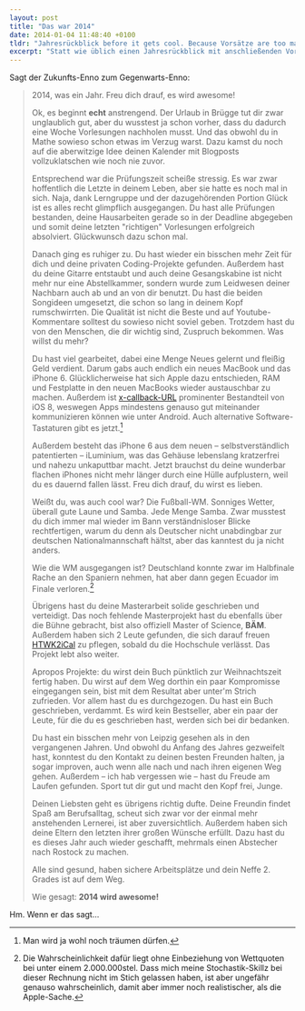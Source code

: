 ```yaml
---
layout: post
title: "Das war 2014"
date: 2014-01-04 11:48:40 +0100
tldr: "Jahresrückblick before it gets cool. Because Vorsätze are too mainstream."
excerpt: "Statt wie üblich einen Jahresrückblick mit anschließenden Vorsätzen niederzuschreiben, hab ich mir etwas anderes überlegt. Wenn im Jahr 2014 eine Zeitmaschine erfunden wird und ich am Ende des Jahres zu meinem jetzigen Ich zurückkehre, was würde ich sagen? Was würde ich hören wollen?"
---
```


Sagt der Zukunfts-Enno zum Gegenwarts-Enno: 

> 2014, was ein Jahr. Freu dich drauf, es wird awesome!
> 
> Ok, es beginnt **echt** anstrengend. Der Urlaub in Brügge tut dir zwar unglaublich gut, aber du wusstest ja schon vorher, dass du dadurch eine Woche Vorlesungen nachholen musst. Und das obwohl du in Mathe sowieso schon etwas im Verzug warst. Dazu kamst du noch auf die aberwitzige Idee deinen Kalender mit Blogposts vollzuklatschen wie noch nie zuvor.
> 
> Entsprechend war die Prüfungszeit scheiße stressig. Es war zwar hoffentlich die Letzte in deinem Leben, aber sie hatte es noch mal in sich. Naja, dank Lerngruppe und der dazugehörenden Portion Glück ist es alles recht glimpflich ausgegangen. Du hast alle Prüfungen bestanden, deine Hausarbeiten gerade so in der Deadline abgegeben und somit deine letzten "richtigen" Vorlesungen erfolgreich absolviert. Glückwunsch dazu schon mal.
> 
> Danach ging es ruhiger zu. Du hast wieder ein bisschen mehr Zeit für dich und deine privaten Coding-Projekte gefunden. Außerdem hast du deine Gitarre entstaubt und auch deine Gesangskabine ist nicht mehr nur eine Abstellkammer, sondern wurde zum Leidwesen deiner Nachbarn auch ab und an von dir benutzt. Du hast die beiden Songideen umgesetzt, die schon so lang in deinem Kopf rumschwirrten. Die Qualität ist nicht die Beste und auf Youtube-Kommentare solltest du sowieso nicht soviel geben. Trotzdem hast du von den Menschen, die dir wichtig sind, Zuspruch bekommen. Was willst du mehr?
> 
> Du hast viel gearbeitet, dabei eine Menge Neues gelernt und fleißig Geld verdient. Darum gabs auch endlich ein neues MacBook und das iPhone 6. Glücklicherweise hat sich Apple dazu entschieden, RAM und Festplatte in den neuen MacBooks wieder austauschbar zu machen. Außerdem ist [x-callback-URL](http://x-callback-url.com/ "x-callback-url") prominenter Bestandteil von iOS 8, weswegen Apps mindestens genauso gut miteinander kommunizieren können wie unter Android. Auch alternative Software-Tastaturen gibt es jetzt.[^apple_dream]
> 
> Außerdem besteht das iPhone 6 aus dem neuen – selbstverständlich patentierten – iLuminium, was das Gehäuse lebenslang kratzerfrei und nahezu unkaputtbar macht. Jetzt brauchst du deine wunderbar flachen iPhones nicht mehr länger durch eine Hülle aufplustern, weil du es dauernd fallen lässt. Freu dich drauf, du wirst es lieben.
> 
> Weißt du, was auch cool war? Die Fußball-WM. Sonniges Wetter, überall gute Laune und Samba. Jede Menge Samba. Zwar musstest du dich immer mal wieder im Bann verständnisloser Blicke rechtfertigen, warum du denn als Deutscher nicht unabdingbar zur deutschen Nationalmannschaft hältst, aber das kanntest du ja nicht anders.
> 
> Wie die WM ausgegangen ist? Deutschland konnte zwar im Halbfinale Rache an den Spaniern nehmen, hat aber dann gegen Ecuador im Finale verloren.[^wahrscheinlichkeit]
> 
> Übrigens hast du deine Masterarbeit solide geschrieben und verteidigt. Das noch fehlende Masterprojekt hast du ebenfalls über die Bühne gebracht, bist also offiziell Master of Science, **BÄM**. Außerdem haben sich 2 Leute gefunden, die sich darauf freuen [HTWK2iCal](http://www.htwk-stundenplan.de/ "HTWK2iCal") zu pflegen, sobald du die Hochschule verlässt. Das Projekt lebt also weiter.
> 
> Apropos Projekte: du wirst dein Buch pünktlich zur Weihnachtszeit fertig haben. Du wirst auf dem Weg dorthin ein paar Kompromisse eingegangen sein, bist mit dem Resultat aber unter'm Strich zufrieden. Vor allem hast du es durchgezogen. Du hast ein Buch geschrieben, verdammt. Es wird kein Bestseller, aber ein paar der Leute, für die du es geschrieben hast, werden sich bei dir bedanken.
> 
> Du hast ein bisschen mehr von Leipzig gesehen als in den vergangenen Jahren. Und obwohl du Anfang des Jahres gezweifelt hast, konntest du den Kontakt zu deinen besten Freunden halten, ja sogar improven, auch wenn alle nach und nach ihren eigenen Weg gehen. Außerdem – ich hab vergessen wie – hast du Freude am Laufen gefunden. Sport tut dir gut und macht den Kopf frei, Junge.
> 
> Deinen Liebsten geht es übrigens richtig dufte. Deine Freundin findet Spaß am Berufsalltag, scheut sich zwar vor der einmal mehr anstehenden Lernerei, ist aber zuversichtlich. Außerdem haben sich deine Eltern den letzten ihrer großen Wünsche erfüllt. Dazu hast du es dieses Jahr auch wieder geschafft, mehrmals einen Abstecher nach Rostock zu machen.
> 
> Alle sind gesund, haben sichere Arbeitsplätze und dein Neffe 2. Grades ist auf dem Weg.
> 
> Wie gesagt: **2014 wird awesome!**

Hm. Wenn er das sagt...

[^apple_dream]: Man wird ja wohl noch träumen dürfen.

[^wahrscheinlichkeit]: Die Wahrscheinlichkeit dafür liegt ohne Einbeziehung von Wettquoten bei unter einem 2.000.000stel. Dass mich meine Stochastik-Skillz bei dieser Rechnung nicht im Stich gelassen haben, ist aber ungefähr genauso wahrscheinlich, damit aber immer noch realistischer, als die Apple-Sache.